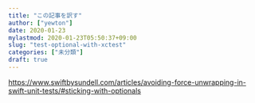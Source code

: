 ```yaml
---
title: "この記事を訳す"
author: ["yewton"]
date: 2020-01-23
mylastmod: 2020-01-23T05:50:37+09:00
slug: "test-optional-with-xctest"
categories: ["未分類"]
draft: true
---
```


<https://www.swiftbysundell.com/articles/avoiding-force-unwrapping-in-swift-unit-tests/#sticking-with-optionals>
